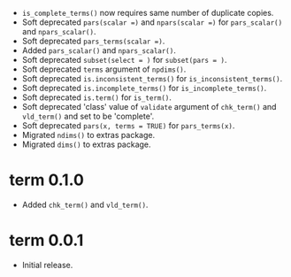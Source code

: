 - `is_complete_terms()` now requires same number of duplicate copies.
- Soft deprecated `pars(scalar =)` and `npars(scalar =)` for `pars_scalar()` and `npars_scalar()`.
- Soft deprecated `pars_terms(scalar =)`.
- Added `pars_scalar()` and `npars_scalar()`.
- Soft deprecated `subset(select = )` for `subset(pars = )`.
- Soft deprecated `terms` argument of `npdims()`.
- Soft deprecated `is.inconsistent_terms()` for `is_inconsistent_terms()`.
- Soft deprecated `is.incomplete_terms()` for `is_incomplete_terms()`.
- Soft deprecated `is.term()` for `is_term()`.
- Soft deprecated 'class' value of `validate` argument of `chk_term()` and `vld_term()` and set to be 'complete'.
- Soft deprecated `pars(x, terms = TRUE)` for `pars_terms(x)`.
- Migrated `ndims()` to extras package.
- Migrated `dims()` to extras package.

# term 0.1.0

- Added `chk_term()` and `vld_term()`.

# term 0.0.1

- Initial release.
